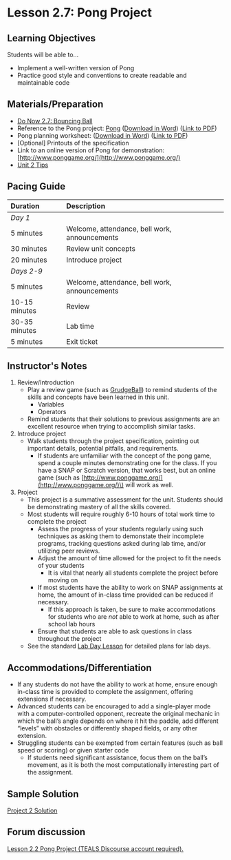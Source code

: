 # Lesson 2.7: Pong Project

## Learning Objectives

Students will be able to...

* Implement a well-written version of Pong
* Practice good style and conventions to create readable and maintainable code

## Materials/Preparation

* [Do Now 2.7: Bouncing Ball](do_now_27.md)  
* Reference to the Pong project: [Pong](project_2.md) \([Download in Word](https://github.com/TEALSK12/introduction-to-computer-science/raw/master/Projects/Projects%20Word/Project%202%20Pong.docx)\) \([Link to PDF](https://github.com/TEALSK12/introduction-to-computer-science/raw/master/Projects/Projects%20PDF/Project%202%20Pong.pdf)\)
* Pong planning worksheet: \([Download in Word](https://github.com/TEALSK12/introduction-to-computer-science/raw/master/Projects/Projects%20Word/Project_2_Pong_Planning_Worksheet.docx)\) \([Link to PDF](https://github.com/TEALSK12/introduction-to-computer-science/raw/master/Projects/Projects%20PDF/Project_2_Pong_Planning_Worksheet.pdf)\)
* \[Optional\] Printouts of the specification
* Link to an online version of Pong for demonstration: [http://www.ponggame.org/](http://www.ponggame.org/)
* [Unit 2 Tips](https://github.com/doingweb/introduction-to-computer-science/tree/2be097d7d27009602b7796d96f71602e46923ac4/unit_2_tips.md)

## Pacing Guide

| Duration | Description |
| :--- | :--- |
| _Day 1_ |  |
| 5 minutes | Welcome, attendance, bell work, announcements |
| 30 minutes | Review unit concepts |
| 20 minutes | Introduce project |
| _Days 2-9_ |  |
| 5 minutes | Welcome, attendance, bell work, announcements |
| 10-15 minutes | Review |
| 30-35 minutes | Lab time |
| 5 minutes | Exit ticket |

## Instructor's Notes

1. Review/Introduction
   * Play a review game \(such as [GrudgeBall](http://toengagethemall.blogspot.com/2013/02/grudgeball-review-game-where-kids-attack.html)\) to remind students of the skills and concepts have been learned in this unit.
     * Variables
     * Operators
   * Remind students that their solutions to previous assignments are an excellent resource when trying to accomplish similar tasks.
2. Introduce project
   * Walk students through the project specification, pointing out important details, potential pitfalls, and requirements.
     * If students are unfamiliar with the concept of the pong game, spend a couple minutes demonstrating one for the class.  If you have a SNAP or Scratch version, that works best, but an online game \(such as [http://www.ponggame.org/](http://www.ponggame.org/)\) will work as well.
3. Project
   * This project is a summative assessment for the unit.  Students should be demonstrating mastery of all the skills covered.
   * Most students will require roughly 6-10 hours of total work time to complete the project
     * Assess the progress of your students regularly using such techniques as asking them to demonstate their incomplete programs, tracking questions asked during lab time, and/or utilizing peer reviews.
     * Adjust the amount of time allowed for the project to fit the needs of your students
       * It is vital that nearly all students complete the project before moving on
     * If most students have the ability to work on SNAP assignments at home, the amount of in-class time provided can be reduced if necessary.
       * If this approach is taken, be sure to make accommodations for students who are _not_ able to work at home, such as after school lab hours
     * Ensure that students are able to ask questions in class throughout the project
   * See the standard [Lab Day Lesson](../../lab_day_lesson.md) for detailed plans for lab days.

## Accommodations/Differentiation

* If any students do not have the ability to work at home, ensure enough in-class time is provided to complete the assignment, offering extensions if necessary.
* Advanced students can be encouraged to add a single-player mode with a computer-controlled opponent, recreate the original mechanic in which the ball’s angle depends on where it hit the paddle, add different “levels” with obstacles or differently shaped fields, or any other extension.
* Struggling students can be exempted from certain features \(such as ball speed or scoring\) or given starter code
  * If students need significant assistance, focus them on the ball’s movement, as it is both the most computationally interesting part of the assignment.

## Sample Solution

[Project 2 Solution](https://github.com/TEALSK12/introduction-to-computer-science-instructor/blob/master/curriculum/Sample%20Project%20Solutions.md)

## Forum discussion

 [Lesson 2.2 Pong Project \(TEALS Discourse account required\).](http://forums.tealsk12.org/c/intro-unit-2-loops/lesson-2-7-pong-project)

